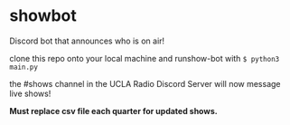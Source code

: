 # showbot
Discord bot that announces who is on air!

clone this repo onto your local machine and runshow-bot with `$ python3 main.py`

the #shows channel in the UCLA Radio Discord Server will now message live shows!

**Must replace csv file each quarter for updated shows.**
